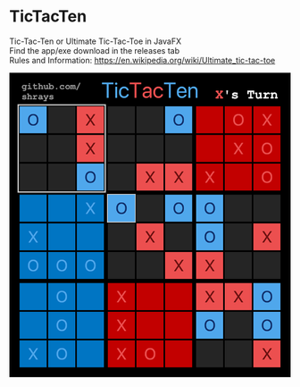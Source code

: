 # TicTacTen
Tic-Tac-Ten or Ultimate Tic-Tac-Toe in JavaFX  
Find the app/exe download in the releases tab  
Rules and Information: https://en.wikipedia.org/wiki/Ultimate_tic-tac-toe

![](Icon/ExampleGameplay.png)


